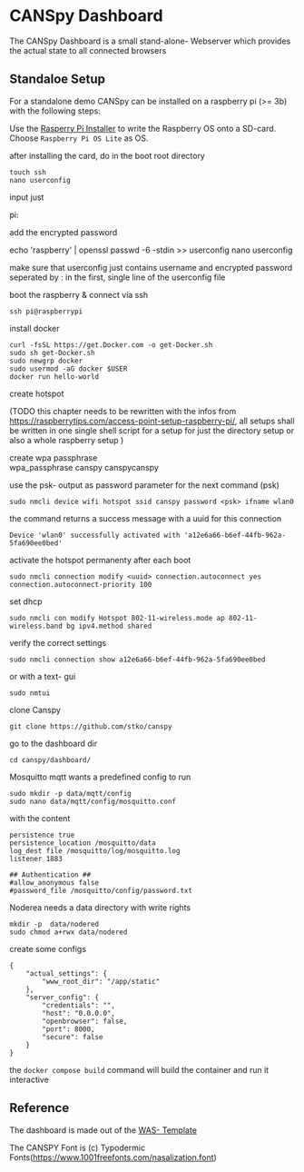 # CANSpy Dashboard

The CANSpy Dashboard is a small stand-alone- Webserver which provides the actual state to all connected browsers



## Standaloe Setup

For a standalone demo CANSpy can be installed on a raspberry pi (>= 3b) with the following steps:

Use the [Rasperry Pi Installer](https://www.raspberrypi.com/software/) to write the Raspberry OS onto a SD-card. Choose `Raspberry Pi OS Lite` as OS.

after installing the card, do in the boot root directory

    touch ssh
    nano userconfig

input just 

  pi:

add the encrypted password

  echo 'raspberry' | openssl passwd -6 -stdin >> userconfig
  nano userconfig

make sure that userconfig just contains username and encrypted password seperated by : in the first, single line of the userconfig file


boot the raspberry & connect via ssh

    ssh pi@raspberrypi

install docker 

    curl -fsSL https://get.Docker.com -o get-Docker.sh
    sudo sh get-Docker.sh
    sudo newgrp docker
    sudo usermod -aG docker $USER
    docker run hello-world


create hotspot

(TODO this chapter needs to be rewritten with the infos from https://raspberrytips.com/access-point-setup-raspberry-pi/, all setups shall be written in one single shell script for a setup for just the directory setup or also a whole raspberry setup )

create wpa passphrase    
    wpa_passphrase canspy canspycanspy

use the psk- output as password parameter for the next command (psk)

    sudo nmcli device wifi hotspot ssid canspy password <psk> ifname wlan0

the command returns a success message with a uuid for this connection


    Device 'wlan0' successfully activated with 'a12e6a66-b6ef-44fb-962a-5fa690ee0bed'

activate the hotspot permanenty after each boot

    sudo nmcli connection modify <uuid> connection.autoconnect yes connection.autoconnect-priority 100

set dhcp 

    sudo nmcli con modify Hotspot 802-11-wireless.mode ap 802-11-wireless.band bg ipv4.method shared

verify the correct settings

    sudo nmcli connection show a12e6a66-b6ef-44fb-962a-5fa690ee0bed

or with a text- gui

    sudo nmtui


clone Canspy

    git clone https://github.com/stko/canspy

go to the dashboard dir
    
    cd canspy/dashboard/

Mosquitto mqtt wants a predefined config to run

    sudo mkdir -p data/mqtt/config
    sudo nano data/mqtt/config/mosquitto.conf

with the content

    persistence true
    persistence_location /mosquitto/data
    log_dest file /mosquitto/log/mosquitto.log
    listener 1883

    ## Authentication ##
    #allow_anonymous false
    #password_file /mosquitto/config/password.txt


Noderea needs a data directory with write rights 


    mkdir -p  data/nodered
    sudo chmod a+rwx data/nodered


create some configs



    {
        "actual_settings": {
            "www_root_dir": "/app/static"
        },
        "server_config": {
            "credentials": "",
            "host": "0.0.0.0",
            "openbrowser": false,
            "port": 8000,
            "secure": false
        }
    }




the `docker compose build` command will build the container and run it interactive


## Reference
The dashboard is made out of the [WAS- Template](https://github.com/stko/was)

The CANSPY Font is (c) Typodermic Fonts(https://www.1001freefonts.com/nasalization.font)